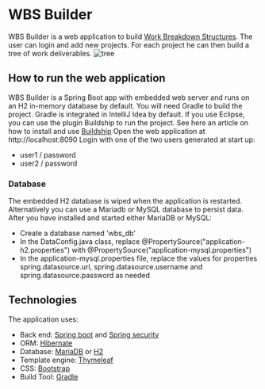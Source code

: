 # WBS Builder
WBS Builder is a web application to build [Work Breakdown Structures](https://en.wikipedia.org/wiki/Work_breakdown_structure). The user can login and add new projects. For each project he can then build a tree of work deliverables.
![tree](https://user-images.githubusercontent.com/22861111/30911000-32c580fa-a387-11e7-8c50-ab311ed0f1bb.PNG)
##  How to run the web application
WBS Builder is a Spring Boot app with embedded web server and runs on an H2 in-memory database by default. You will need Gradle to build the project. Gradle is integrated in IntelliJ Idea by default. If you use Eclipse, you can use the plugin Buildship to run the project. See here an article on how to install and use [Buildship](http://www.vogella.com/tutorials/EclipseGradle/article.html)
Open the web application at http://localhost:8090
Login with one of the two users generated at start up:
+ user1 / password
+ user2 / password
### Database
The embedded H2 database is wiped when the application is restarted. Alternatively you can use a Mariadb or MySQL database to persist data. After you have installed and started either MariaDB or MySQL:
+ Create a database named 'wbs_db'
+ In the DataConfig.java class, replace @PropertySource("application-h2.properties") with @PropertySource("application-mysql.properties")
+ In the application-mysql.properties file, replace the values for properties spring.datasource.url, spring.datasource.username and spring.datasource.password as needed
## Technologies
The application uses:
+ Back end: [Spring boot](https://projects.spring.io/spring-boot/) and [Spring security](https://projects.spring.io/spring-security/)
+ ORM: [Hibernate](http://hibernate.org/)
+ Database: [MariaDB](https://mariadb.org/) or [H2](http://www.h2database.com)
+ Template engine: [Thymeleaf](https://www.thymeleaf.org/)
+ CSS: [Bootstrap](http://getbootstrap.com/)
+ Build Tool: [Gradle](https://gradle.org/)
